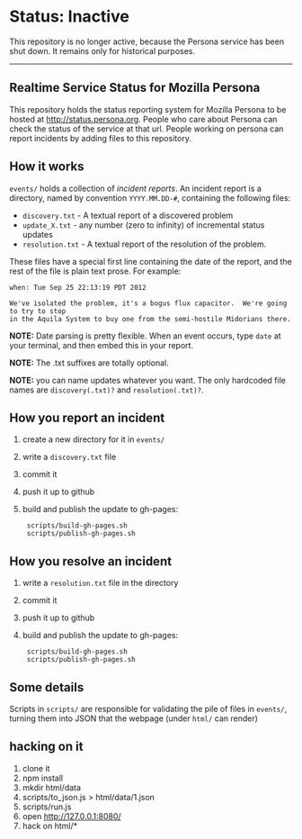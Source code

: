 # Status: Inactive

This repository is no longer active,
because the Persona service has been shut down.
It remains only for historical purposes.

--------

## Realtime Service Status for Mozilla Persona

This repository holds the status reporting system for Mozilla Persona
to be hosted at http://status.persona.org.  People who care about
Persona can check the status of the service at that url.  People working
on persona can report incidents by adding files to this repository.

## How it works

`events/` holds a collection of *incident reports*.  An incident report is a directory,
named by convention `YYYY.MM.DD-#`, containing the following files:

  * `discovery.txt` - A textual report of a discovered problem
  * `update_X.txt` - any number (zero to infinity) of incremental status updates
  * `resolution.txt` - A textual report of the resolution of the problem.

These files have a special first line containing the date of the report, and the rest of the
file is plain text prose.  For example:

    when: Tue Sep 25 22:13:19 PDT 2012

    We've isolated the problem, it's a bogus flux capacitor.  We're going to try to stop
    in the Aquila System to buy one from the semi-hostile Midorians there.

**NOTE:** Date parsing is pretty flexible.  When an event occurs, type `date` at your terminal,
and then embed this in your report.

**NOTE:** The .txt suffixes are totally optional.

**NOTE:** you can name updates whatever you want.  The only hardcoded file names are `discovery(.txt)?`
and `resolution(.txt)?`.

## How you report an incident

1. create a new directory for it in `events/`
2. write a `discovery.txt` file
3. commit it
4. push it up to github
5. build and publish the update to gh-pages:

        scripts/build-gh-pages.sh
        scripts/publish-gh-pages.sh

## How you resolve an incident

1. write a `resolution.txt` file in the directory
2. commit it
3. push it up to github
5. build and publish the update to gh-pages:

        scripts/build-gh-pages.sh
        scripts/publish-gh-pages.sh

## Some details

Scripts in `scripts/` are responsible for validating the pile of files in `events/`,
turning them into JSON that the webpage (under `html/` can render)

## hacking on it

1. clone it
2. npm install
3. mkdir html/data
4. scripts/to_json.js > html/data/1.json
5. scripts/run.js
6. open http://127.0.0.1:8080/
7. hack on html/*

